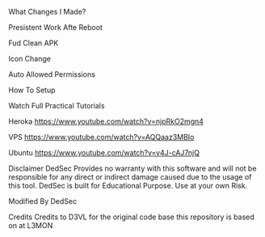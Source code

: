 What Changes I Made?

Presistent Work Afte Reboot

Fud Clean APK

Icon Change

Auto Allowed Permissions

How To Setup

Watch Full Practical Tutorials

Heroka
https://www.youtube.com/watch?v=njpRkO2mgn4

VPS
https://www.youtube.com/watch?v=AQQaaz3MBIo

Ubuntu
https://www.youtube.com/watch?v=v4J-cAJ7njQ

Disclaimer
DedSec Provides no warranty with this software and will not be responsible for any direct or indirect damage caused due to the usage of this tool.
DedSec is built for Educational Purpose. Use at your own Risk.


Modified By DedSec

Credits
Credits to D3VL for the original code base this repository is based on at L3MON
